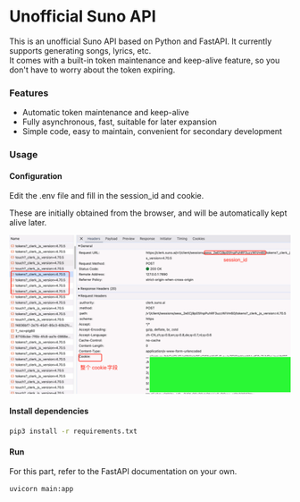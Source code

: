 # Unofficial Suno API

This is an unofficial Suno API based on Python and FastAPI. It currently supports generating songs, lyrics, etc.  
It comes with a built-in token maintenance and keep-alive feature, so you don't have to worry about the token expiring.

### Features

- Automatic token maintenance and keep-alive
- Fully asynchronous, fast, suitable for later expansion
- Simple code, easy to maintain, convenient for secondary development


### Usage

#### Configuration

Edit the .env file and fill in the session_id and cookie.

These are initially obtained from the browser, and will be automatically kept alive later.

![cookie](./images/cover.png)


#### Install dependencies 

```bash
pip3 install -r requirements.txt
```

#### Run

For this part, refer to the FastAPI documentation on your own.
```bash
uvicorn main:app 
```